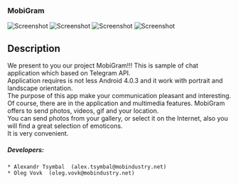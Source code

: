 ### MobiGram
![Screenshot](http://gitlab.mobindustry.net/android-projects/telegram/blob/7b081f6a5dadd2c8c4e4479e9d966673e594793b/registration_main.png)
![Screenshot](http://gitlab.mobindustry.net/android-projects/telegram/blob/7b081f6a5dadd2c8c4e4479e9d966673e594793b/registration_code.png)
![Screenshot](https://github.com/Alytar/customGallery/blob/master/folder_screen_checked.png)
![Screenshot](https://github.com/Alytar/customGallery/blob/master/page_screen.png)
## Description
 We present to you our project MobiGram!!! This is sample of chat application which based on Telegram API.<br>
 Application requires is not less Android 4.0.3 and it work with portrait and landscape orientation.<br>
 The purpose of this app make your communication pleasant and interesting.<br>
 Of course, there are in the application and multimedia features. MobiGram offers to send photos, videos, gif and your location.<br>
 You can send photos from your gallery, or select it on the Internet, also you will find a great selection of emoticons.<br>
 It is very convenient.

##### Developers:<br>
    * Alexandr Tsymbal  (alex.tsymbal@mobindustry.net)
    * Oleg Vovk  (oleg.vovk@mobindustry.net)

